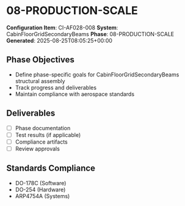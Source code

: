 # 08-PRODUCTION-SCALE

**Configuration Item**: CI-AF028-008
**System**: CabinFloorGridSecondaryBeams
**Phase**: 08-PRODUCTION-SCALE
**Generated**: 2025-08-25T08:05:25+00:00

## Phase Objectives
- Define phase-specific goals for CabinFloorGridSecondaryBeams structural assembly
- Track progress and deliverables
- Maintain compliance with aerospace standards

## Deliverables
- [ ] Phase documentation
- [ ] Test results (if applicable)
- [ ] Compliance artifacts
- [ ] Review approvals

## Standards Compliance
- DO-178C (Software)
- DO-254 (Hardware)
- ARP4754A (Systems)

